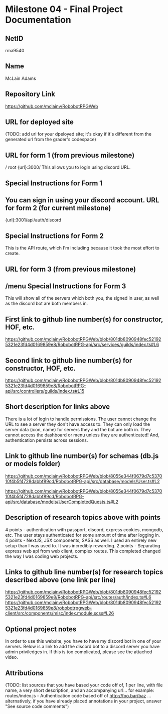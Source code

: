 Milestone 04 - Final Project Documentation
===

NetID
---
rma9540

Name
---
McLain Adams

Repository Link
---
https://github.com/mclainv/RobobotRPGWeb

URL for deployed site 
---
(TODO: add url for your dpeloyed site; it's okay if it's different from the generated url from the grader's codespace)

URL for form 1 (from previous milestone) 
---
/
root
{url}:3000/
This allows you to login using discord URL.

Special Instructions for Form 1
---
You can sign in using your discord account.
URL for form 2 (for current milestone)
---
{url}:3001/api/auth/discord

Special Instructions for Form 2
---
This is the API route, which I'm including because it took the most effort to create.

URL for form 3 (from previous milestone) 
---
/menu
Special Instructions for Form 3
---
This will show all of the servers which both you, the signed in user, as well as the discord bot are both members in.

First link to github line number(s) for constructor, HOF, etc.
---
https://github.com/mclainv/RobobotRPGWeb/blob/801db8090948fec521925321e23fd4d0169859e8/RobobotRPG-api/src/services/guilds/index.ts#L6

Second link to github line number(s) for constructor, HOF, etc.
---
https://github.com/mclainv/RobobotRPGWeb/blob/801db8090948fec521925321e23fd4d0169859e8/RobobotRPG-api/src/controllers/guilds/index.ts#L15

Short description for links above
---
There is a lot of login to handle permissions. The user cannot change the URL to see a server they don't have access to. They can only load the server data (icon, name) for servers they and the bot are both in. They cannot access the dashboard or menu unless they are authenticated! And, authentication persists across sessions.

Link to github line number(s) for schemas (db.js or models folder)
---
https://github.com/mclainv/RobobotRPGWeb/blob/8055e344f0679d7c537010f4b5f4728dabbf89cd/RobobotRPG-api/src/database/models/User.ts#L2

https://github.com/mclainv/RobobotRPGWeb/blob/8055e344f0679d7c537010f4b5f4728dabbf89cd/RobobotRPG-api/src/database/models/UserCompletedQuests.ts#L2

Description of research topics above with points
---
4 points - authentication with passport, discord, express cookies, mongodb, etc. The user stays authenticated for some amount of time after logging in.
4 points - NextJS, JSX components, SASS as well. I used an entirely new setup than I was used to. It was incredibly rewarding.
2 points - Separating express web api from web client, complex routes. This completed changed the way I was coding web projects.

Links to github line number(s) for research topics described above (one link per line)
---
https://github.com/mclainv/RobobotRPGWeb/blob/801db8090948fec521925321e23fd4d0169859e8/RobobotRPG-api/src/routes/auth/index.ts#L6
https://github.com/mclainv/RobobotRPGWeb/blob/801db8090948fec521925321e23fd4d0169859e8/robobotrpgweb-client/src/components/misc/index.module.scss#L26

Optional project notes 
--- 
In order to use this website, you have to have my discord bot in one of your servers. Below is a link to add the discord bot to a discord server you have admin priviledges in. If this is too complicated, please see the attached video.

Attributions
---
(TODO:  list sources that you have based your code off of, 1 per line, with file name, a very short description, and an accompanying url... for example: routes/index.js - Authentication code based off of http://foo.bar/baz ... alternatively, if you have already placed annotations in your project, answer "See source code comments")